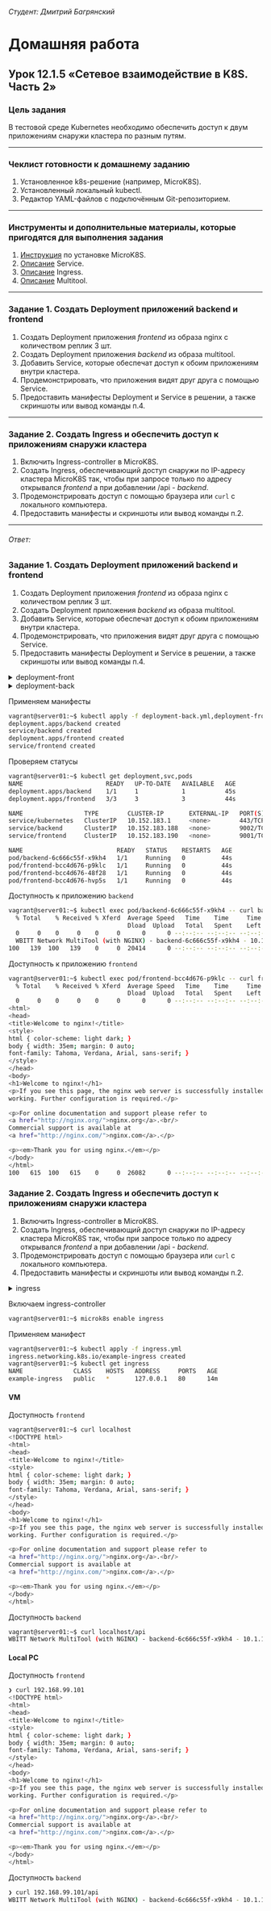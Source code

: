 *Студент: Дмитрий Багрянский*

# Домашняя работа

## Урок 12.1.5 «Сетевое взаимодействие в K8S. Часть 2»

### Цель задания

В тестовой среде Kubernetes необходимо обеспечить доступ к двум приложениям снаружи кластера по разным путям.

------

### Чеклист готовности к домашнему заданию

1. Установленное k8s-решение (например, MicroK8S).
2. Установленный локальный kubectl.
3. Редактор YAML-файлов с подключённым Git-репозиторием.

------

### Инструменты и дополнительные материалы, которые пригодятся для выполнения задания

1. [Инструкция](https://microk8s.io/docs/getting-started) по установке MicroK8S.
2. [Описание](https://kubernetes.io/docs/concepts/services-networking/service/) Service.
3. [Описание](https://kubernetes.io/docs/concepts/services-networking/ingress/) Ingress.
4. [Описание](https://github.com/wbitt/Network-MultiTool) Multitool.

------

### Задание 1. Создать Deployment приложений backend и frontend

1. Создать Deployment приложения _frontend_ из образа nginx с количеством реплик 3 шт.
2. Создать Deployment приложения _backend_ из образа multitool. 
3. Добавить Service, которые обеспечат доступ к обоим приложениям внутри кластера. 
4. Продемонстрировать, что приложения видят друг друга с помощью Service.
5. Предоставить манифесты Deployment и Service в решении, а также скриншоты или вывод команды п.4.

------

### Задание 2. Создать Ingress и обеспечить доступ к приложениям снаружи кластера

1. Включить Ingress-controller в MicroK8S.
2. Создать Ingress, обеспечивающий доступ снаружи по IP-адресу кластера MicroK8S так, чтобы при запросе только по адресу открывался _frontend_ а при добавлении /api - _backend_.
3. Продемонстрировать доступ с помощью браузера или `curl` с локального компьютера.
4. Предоставить манифесты и скриншоты или вывод команды п.2.

------
###### Ответ:

### Задание 1. Создать Deployment приложений backend и frontend

1. Создать Deployment приложения _frontend_ из образа nginx с количеством реплик 3 шт.
2. Создать Deployment приложения _backend_ из образа multitool. 
3. Добавить Service, которые обеспечат доступ к обоим приложениям внутри кластера. 
4. Продемонстрировать, что приложения видят друг друга с помощью Service.
5. Предоставить манифесты Deployment и Service в решении, а также скриншоты или вывод команды п.4.

<details> 
<summary>deployment-front</summary>
<pre><code>
apiVersion: apps/v1
kind: Deployment
metadata:
  name: frontend
  labels:
    app: frontend
  namespace: default
spec:
  replicas: 3
  selector:
    matchLabels:
      app: frontend
  template:
    metadata:
      labels:
        app: frontend
    spec:
      containers:
        - name: nginx
          image: nginx
          ports:
            - containerPort: 80
---
apiVersion: v1
kind: Service
metadata:
  name: frontend
spec:
  selector:
    app: frontend
  ports:
    - name: frontend-port
      protocol: TCP
      port: 9001
      targetPort: 80
</code></pre>
</details> 

<details> 
<summary>deployment-back</summary>
<pre><code>
apiVersion: apps/v1
kind: Deployment
metadata:
  name: backend
  labels:
    app: backend
  namespace: default
spec:
  replicas: 1
  selector:
    matchLabels:
      app: backend
  template:
    metadata:
      labels:
        app: backend
    spec:
      containers:
        - name: multitool
          image: wbitt/network-multitool
---
apiVersion: v1
kind: Service
metadata:
  name: backend
spec:
  selector:
    app: backend
  ports:
    - name: backend-port
      protocol: TCP
      port: 9002
      targetPort: 80        
</code></pre>
</details>

Применяем манифесты

```bash
vagrant@server01:~$ kubectl apply -f deployment-back.yml,deployment-front.yml 
deployment.apps/backend created
service/backend created
deployment.apps/frontend created
service/frontend created
```

Проверяем статусы

```bash
vagrant@server01:~$ kubectl get deployment,svc,pods
NAME                       READY   UP-TO-DATE   AVAILABLE   AGE
deployment.apps/backend    1/1     1            1           45s
deployment.apps/frontend   3/3     3            3           44s

NAME                 TYPE        CLUSTER-IP       EXTERNAL-IP   PORT(S)    AGE
service/kubernetes   ClusterIP   10.152.183.1     <none>        443/TCP    3h2m
service/backend      ClusterIP   10.152.183.188   <none>        9002/TCP   45s
service/frontend     ClusterIP   10.152.183.190   <none>        9001/TCP   44s

NAME                          READY   STATUS    RESTARTS   AGE
pod/backend-6c666c55f-x9kh4   1/1     Running   0          44s
pod/frontend-bcc4d676-p9klc   1/1     Running   0          44s
pod/frontend-bcc4d676-48f28   1/1     Running   0          44s
pod/frontend-bcc4d676-hvp5s   1/1     Running   0          44s
```

Доступность к приложению `backend`

```bash
vagrant@server01:~$ kubectl exec pod/backend-6c666c55f-x9kh4 -- curl backend:9002
  % Total    % Received % Xferd  Average Speed   Time    Time     Time  Current
                                 Dload  Upload   Total   Spent    Left  Speed
  0     0    0     0    0     0      0      0 --:--:-- --:--:-- --:--:--     0
  WBITT Network MultiTool (with NGINX) - backend-6c666c55f-x9kh4 - 10.1.188.43 - HTTP: 80 , HTTPS: 443 . (Formerly praqma/network-multitool)
100   139  100   139    0     0  20414      0 --:--:-- --:--:-- --:--:-- 23166
```

Доступность к приложению `frontend`

```bash
vagrant@server01:~$ kubectl exec pod/frontend-bcc4d676-p9klc -- curl frontend:9001
  % Total    % Received % Xferd  Average Speed   Time    Time     Time  Current
                                 Dload  Upload   Total   Spent    Left  Speed
  0     0    0     0    0     0      0      0 --:--:-- --:--:-- --:--:--     0<!DOCTYPE html>
<html>
<head>
<title>Welcome to nginx!</title>
<style>
html { color-scheme: light dark; }
body { width: 35em; margin: 0 auto;
font-family: Tahoma, Verdana, Arial, sans-serif; }
</style>
</head>
<body>
<h1>Welcome to nginx!</h1>
<p>If you see this page, the nginx web server is successfully installed and
working. Further configuration is required.</p>

<p>For online documentation and support please refer to
<a href="http://nginx.org/">nginx.org</a>.<br/>
Commercial support is available at
<a href="http://nginx.com/">nginx.com</a>.</p>

<p><em>Thank you for using nginx.</em></p>
</body>
</html>
100   615  100   615    0     0  26082      0 --:--:-- --:--:-- --:--:-- 26739
```

### Задание 2. Создать Ingress и обеспечить доступ к приложениям снаружи кластера

1. Включить Ingress-controller в MicroK8S.
2. Создать Ingress, обеспечивающий доступ снаружи по IP-адресу кластера MicroK8S так, чтобы при запросе только по адресу открывался _frontend_ а при добавлении /api - _backend_.
3. Продемонстрировать доступ с помощью браузера или `curl` с локального компьютера.
4. Предоставить манифесты и скриншоты или вывод команды п.2.

<details> 
<summary>ingress</summary>
<pre><code>
apiVersion: networking.k8s.io/v1
kind: Ingress
metadata:
  name: example-ingress
  annotations:
    nginx.ingress.kubernetes.io/rewrite-target: /$2
spec:
  rules:
  - host:
    http:
      paths:
      - path: /
        pathType: Prefix
        backend:
          service:
            name: frontend
            port:
              name: frontend-port
      - path: /api
        pathType: Prefix
        backend:
          service:
            name: backend
            port:
              name: backend-port        
</code></pre>
</details>

Включаем ingress-controller

```bash
vagrant@server01:~$ microk8s enable ingress
```

Применяем манифест

```bash
vagrant@server01:~$ kubectl apply -f ingress.yml
ingress.networking.k8s.io/example-ingress created
vagrant@server01:~$ kubectl get ingress
NAME              CLASS    HOSTS   ADDRESS     PORTS   AGE
example-ingress   public   *       127.0.0.1   80      14m
```

#### VM

Доступность `frontend`

```bash
vagrant@server01:~$ curl localhost
<!DOCTYPE html>
<html>
<head>
<title>Welcome to nginx!</title>
<style>
html { color-scheme: light dark; }
body { width: 35em; margin: 0 auto;
font-family: Tahoma, Verdana, Arial, sans-serif; }
</style>
</head>
<body>
<h1>Welcome to nginx!</h1>
<p>If you see this page, the nginx web server is successfully installed and
working. Further configuration is required.</p>

<p>For online documentation and support please refer to
<a href="http://nginx.org/">nginx.org</a>.<br/>
Commercial support is available at
<a href="http://nginx.com/">nginx.com</a>.</p>

<p><em>Thank you for using nginx.</em></p>
</body>
</html>
```

Доступность `backend`

```bash
vagrant@server01:~$ curl localhost/api
WBITT Network MultiTool (with NGINX) - backend-6c666c55f-x9kh4 - 10.1.188.43 - HTTP: 80 , HTTPS: 443 . (Formerly praqma/network-multitool)
```

#### Local PC

Доступность `frontend`

```bash
❯ curl 192.168.99.101
<!DOCTYPE html>
<html>
<head>
<title>Welcome to nginx!</title>
<style>
html { color-scheme: light dark; }
body { width: 35em; margin: 0 auto;
font-family: Tahoma, Verdana, Arial, sans-serif; }
</style>
</head>
<body>
<h1>Welcome to nginx!</h1>
<p>If you see this page, the nginx web server is successfully installed and
working. Further configuration is required.</p>

<p>For online documentation and support please refer to
<a href="http://nginx.org/">nginx.org</a>.<br/>
Commercial support is available at
<a href="http://nginx.com/">nginx.com</a>.</p>

<p><em>Thank you for using nginx.</em></p>
</body>
</html>
```

Доступность `backend`

```bash
❯ curl 192.168.99.101/api
WBITT Network MultiTool (with NGINX) - backend-6c666c55f-x9kh4 - 10.1.188.43 - HTTP: 80 , HTTPS: 443 . (Formerly praqma/network-multitool)
```